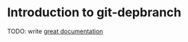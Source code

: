 # Introduction to git-depbranch

TODO: write [great documentation](http://jacobian.org/writing/what-to-write/)
